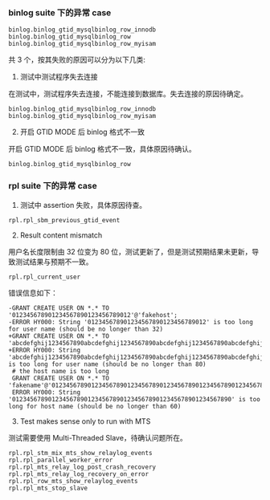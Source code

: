 
### binlog suite 下的异常 case

```
binlog.binlog_gtid_mysqlbinlog_row_innodb
binlog.binlog_gtid_mysqlbinlog_row
binlog.binlog_gtid_mysqlbinlog_row_myisam
```

共 3 个，按其失败的原因可以分为以下几类:

1. 测试中测试程序失去连接

在测试中，测试程序失去连接，不能连接到数据库。失去连接的原因待确定。

```
binlog.binlog_gtid_mysqlbinlog_row_innodb
binlog.binlog_gtid_mysqlbinlog_row_myisam
```


2. 开启 GTID MODE 后 binlog 格式不一致

开启 GTID MODE 后 binlog 格式不一致，具体原因待确认。

```
binlog.binlog_gtid_mysqlbinlog_row
```


### rpl suite 下的异常 case

1. 测试中 assertion 失败，具体原因待查。

```
rpl.rpl_sbm_previous_gtid_event
```

2. Result content mismatch

用户名长度限制由 32 位变为 80 位，测试更新了，但是测试预期结果未更新，导致测试结果与预期不一致。

```
rpl.rpl_current_user
```

错误信息如下：

```
-GRANT CREATE USER ON *.* TO '012345678901234567890123456789012'@'fakehost';
-ERROR HY000: String '012345678901234567890123456789012' is too long for user name (should be no longer than 32)
+GRANT CREATE USER ON *.* TO 'abcdefghij1234567890abcdefghij1234567890abcdefghij1234567890abcdefghij1234567890a'@'fakehost';
+ERROR HY000: String 'abcdefghij1234567890abcdefghij1234567890abcdefghij1234567890abcdefghij' is too long for user name (should be no longer than 80)
 # the host name is too long
 GRANT CREATE USER ON *.* TO 'fakename'@'0123456789012345678901234567890123456789012345678901234567890';
 ERROR HY000: String '0123456789012345678901234567890123456789012345678901234567890' is too long for host name (should be no longer than 60)
```

3. Test makes sense only to run with MTS

测试需要使用 Multi-Threaded Slave，待确认问题所在。

```
rpl.rpl_stm_mix_mts_show_relaylog_events
rpl.rpl_parallel_worker_error
rpl.rpl_mts_relay_log_post_crash_recovery
rpl.rpl_mts_relay_log_recovery_on_error
rpl.rpl_row_mts_show_relaylog_events
rpl.rpl_mts_stop_slave
```


